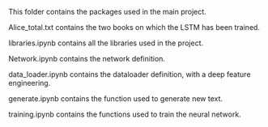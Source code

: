 This folder contains the packages used in the main project.

Alice_total.txt contains the two books on which the LSTM has been trained.

libraries.ipynb contains all the libraries used in the project.

Network.ipynb contains the network definition.

data_loader.ipynb contains the dataloader definition, with a deep feature engineering.

generate.ipynb contains the function used to generate new text.

training.ipynb contains the functions used to train the neural network.
